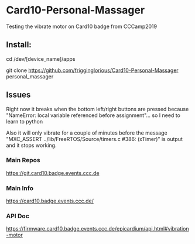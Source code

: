 

# Card10-Personal-Massager
Testing the vibrate motor on Card10 badge from CCCamp2019

## Install:

cd /dev/[device_name]/apps

git clone https://github.com/frigginglorious/Card10-Personal-Massager personal_massager

## Issues

Right now it breaks when the bottom left/right buttons are pressed because "NameError: local variable referenced before assignment"... so I need to learn to python

Also it will only vibrate for a couple of minutes before the message "MXC_ASSERT ../lib/FreeRTOS/Source/timers.c #386: (xTimer)" is output and it stops working.

### Main Repos
https://git.card10.badge.events.ccc.de

### Main Info
https://card10.badge.events.ccc.de/

### API Doc
https://firmware.card10.badge.events.ccc.de/epicardium/api.html#vibration-motor

